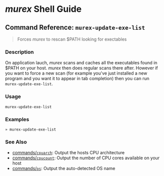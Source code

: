 # _murex_ Shell Guide

## Command Reference: `murex-update-exe-list`

> Forces _murex_ to rescan $PATH looking for exectables

### Description

On application lauch, _murex_ scans and caches all the executables found in
$PATH on your host. _murex_ then does regular scans there after. However if
you want to force a new scan (for example you've just installed a new
program and you want it to appear in tab completion) then you can run `murex-update-exe-list`.

### Usage

    murex-update-exe-list

### Examples

    » murex-update-exe-list

### See Also

* [commands/`cpuarch`](../commands/cpuarch.md):
  Output the hosts CPU architecture
* [commands/`cpucount`](../commands/cpucount.md):
  Output the number of CPU cores available on your host
* [commands/`os`](../commands/os.md):
  Output the auto-detected OS name